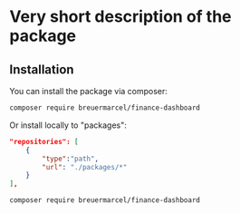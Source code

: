 # Very short description of the package

## Installation

You can install the package via composer:

```bash
composer require breuermarcel/finance-dashboard
```

Or install locally to "packages":
```json
"repositories": [
    {
        "type":"path",
        "url": "./packages/*"
    }
],
```

```bash
composer require breuermarcel/finance-dashboard
```
